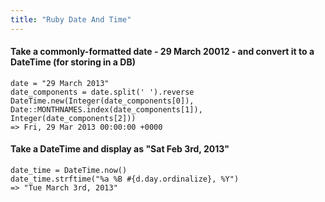 ```yaml
---
title: "Ruby Date And Time"
---
```


#### Take a commonly-formatted date - 29 March 20012 - and convert it to a DateTime (for storing in a DB)

```
date = "29 March 2013"
date_components = date.split(' ').reverse
DateTime.new(Integer(date_components[0]), Date::MONTHNAMES.index(date_components[1]), Integer(date_components[2]))
=> Fri, 29 Mar 2013 00:00:00 +0000
```

#### Take a DateTime and display as "Sat Feb 3rd, 2013"

```
date_time = DateTime.now()
date_time.strftime("%a %B #{d.day.ordinalize}, %Y")
=> "Tue March 3rd, 2013"
```